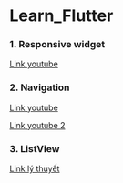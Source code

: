 # Learn_Flutter
### **1. Responsive widget**
[Link youtube](http://https://www.youtube.com/watch?v=MrPJBAOzKTQ)
### **2. Navigation**
[Link youtube](https://www.youtube.com/watch?v=hgNNLIpO5AM)

[Link youtube 2](https://www.youtube.com/watch?v=nyvwx7o277U)
### **3. ListView**
[Link lý thuyết](https://viblo.asia/p/flutter-listview-va-scrollphysics-mot-cai-nhin-chi-tiet-3P0lP07mlox)
